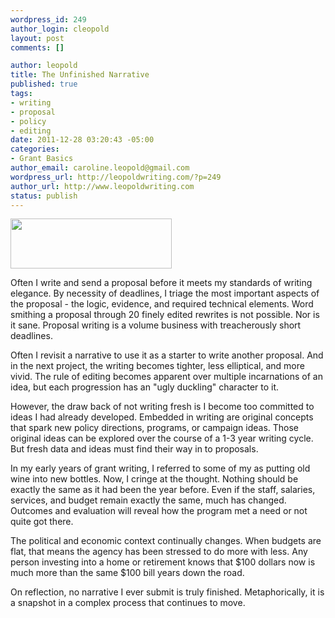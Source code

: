 ```yaml
--- 
wordpress_id: 249
author_login: cleopold
layout: post
comments: []

author: leopold
title: The Unfinished Narrative
published: true
tags: 
- writing
- proposal
- policy
- editing
date: 2011-12-28 03:20:43 -05:00
categories: 
- Grant Basics
author_email: caroline.leopold@gmail.com
wordpress_url: http://leopoldwriting.com/?p=249
author_url: http://www.leopoldwriting.com
status: publish
---
```

<a href="http://leopoldwriting.com/wp-content/uploads/2011/12/typewriter.jpeg"><img class="alignright" title="typewriter" src="http://leopoldwriting.com/wp-content/uploads/2011/12/typewriter.jpeg" alt="" width="258" height="80" /></a>

Often I write and send a proposal before it meets my standards of writing elegance. By necessity of deadlines, I triage the most important aspects of the proposal - the logic, evidence, and required technical elements. Word smithing a proposal through 20 finely edited rewrites is not possible. Nor is it sane. Proposal writing is a volume business with treacherously short deadlines.

Often I revisit a narrative to use it as a starter to write another proposal. And in the next project, the writing becomes tighter, less elliptical, and more vivid. The rule of editing becomes apparent over multiple incarnations of an idea, but each progression has an "ugly duckling" character to it.

However, the draw back of not writing fresh is I become too committed to ideas I had already developed. Embedded in writing are original concepts that spark new policy directions, programs, or campaign ideas. Those original ideas can be explored over the course of a 1-3 year writing cycle. But fresh data and ideas must find their way in to proposals.

In my early years of grant writing, I referred to some of my as putting old wine into new bottles. Now, I cringe at the thought. Nothing should be exactly the same as it had been the year before. Even if the staff, salaries, services, and budget remain exactly the same, much has changed. Outcomes and evaluation will reveal how the program met a need or not quite got there.

The political and economic context continually changes. When budgets are flat, that means the agency has been stressed to do more with less. Any person investing into a home or retirement knows that $100 dollars now is much more than the same $100 bill years down the road.

On reflection, no narrative I ever submit is truly finished. Metaphorically, it is a snapshot in a complex process that continues to move.
